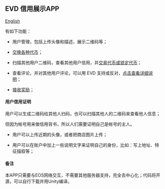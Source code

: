 ## EVD 信用展示APP

[English](app.md)


有如下功能：

- 用户管理，包括上传头像和描述，展示二维码等；

- [交换各种代币](app_exchange-cn.md)；

- 扫描其他用户二维码，查看其他用户信用，并[交易代币或锁定代币](app_trade-cn.md)；

- 查看评论，并对其他用户评论，可以用 EVD 支持或反对，[点击查看详细说明](app_comment-cn.md)；

- [接收奖励](reward-cn.md)；



#### 用户信用证明


用户可以生成二维码给其他人扫码，也可以扫描其他人的二维码来查看他人信息；

但因为帐号用来做信用背书，所以人们需要证明自己是帐号的主人。

- 用户可以上传近期的头像，或者把商店图片上传；

- 用户可以在账户中加上一些说明文字来证明自己的身份，比如：写上地址、特征描叙等；



#### 备注

本APP只需要与EOS网络交互，不需要其他服务器支持，完全去中心化；代码将开源，可以自行下载并用Unity编译。

